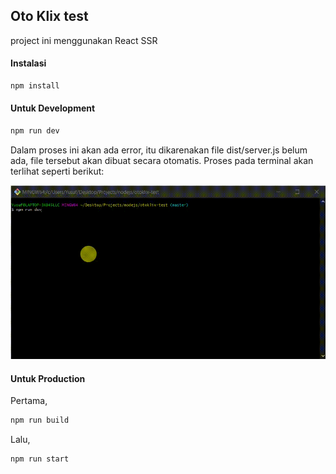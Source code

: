 ## Oto Klix test

project ini menggunakan React SSR

#### Instalasi

```sh
npm install
```

#### Untuk Development

```sh
npm run dev
```

Dalam proses ini akan ada error, itu dikarenakan file dist/server.js belum ada, file tersebut akan dibuat secara otomatis. Proses pada terminal akan terlihat seperti berikut:

![Alt Text](https://github.com/ybasori/otoklix_test/raw/master/20220311_004456.gif)

#### Untuk Production

Pertama,

```sh
npm run build
```

Lalu,

```sh
npm run start
```
